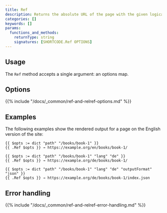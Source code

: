 ```yaml
---
title: Ref
description: Returns the absolute URL of the page with the given logical path, language, and output format.
categories: []
keywords: []
params:
  functions_and_methods:
    returnType: string
    signatures: [SHORTCODE.Ref OPTIONS]
---
```


## Usage

The `Ref` method accepts a single argument: an options map.

## Options

{{% include "/docs/_common/ref-and-relref-options.md" %}}

## Examples

The following examples show the rendered output for a page on the English version of the site:

```go-html-template
{{ $opts := dict "path" "/books/book-1" }}
{{ .Ref $opts }} → https://example.org/en/books/book-1/

{{ $opts := dict "path" "/books/book-1" "lang" "de" }}
{{ .Ref $opts }} → https://example.org/de/books/book-1/

{{ $opts := dict "path" "/books/book-1" "lang" "de" "outputFormat" "json" }}
{{ .Ref $opts }} → https://example.org/de/books/book-1/index.json
```

## Error handling

{{% include "/docs/_common/ref-and-relref-error-handling.md" %}}
